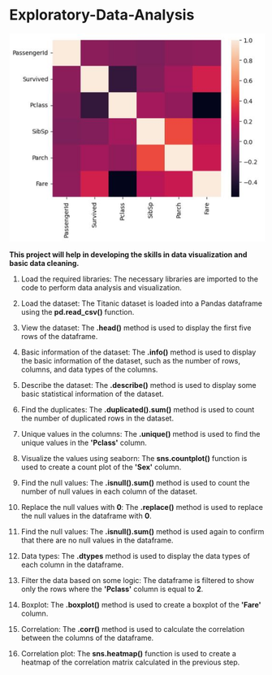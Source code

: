 # Exploratory-Data-Analysis
![](Display_Image.JPG)

**This project will help in developing the skills in data visualization and basic data cleaning.**

1. Load the required libraries: The necessary libraries are imported to the code to perform data analysis and visualization.

2. Load the dataset: The Titanic dataset is loaded into a Pandas dataframe using the **pd.read_csv()** function.

3. View the dataset: The **.head()** method is used to display the first five rows of the dataframe.

4. Basic information of the dataset: The **.info()** method is used to display the basic information of the dataset, such as the number of rows, columns, and data types of the columns.

5. Describe the dataset: The **.describe()** method is used to display some basic statistical information of the dataset.

6. Find the duplicates: The **.duplicated().sum()** method is used to count the number of duplicated rows in the dataset.

7. Unique values in the columns: The **.unique()** method is used to find the unique values in the **'Pclass'** column.

8. Visualize the values using seaborn: The **sns.countplot()** function is used to create a count plot of the **'Sex'** column.

9. Find the null values: The **.isnull().sum()** method is used to count the number of null values in each column of the dataset.

10. Replace the null values with **0**: The **.replace()** method is used to replace the null values in the dataframe with **0**.

11. Find the null values: The **.isnull().sum()** method is used again to confirm that there are no null values in the dataframe.

12. Data types: The **.dtypes** method is used to display the data types of each column in the dataframe.

13. Filter the data based on some logic: The dataframe is filtered to show only the rows where the **'Pclass'** column is equal to **2**.

14. Boxplot: The **.boxplot()** method is used to create a boxplot of the **'Fare'** column.

15. Correlation: The **.corr()** method is used to calculate the correlation between the columns of the dataframe.

16. Correlation plot: The **sns.heatmap()** function is used to create a heatmap of the correlation matrix calculated in the previous step.
